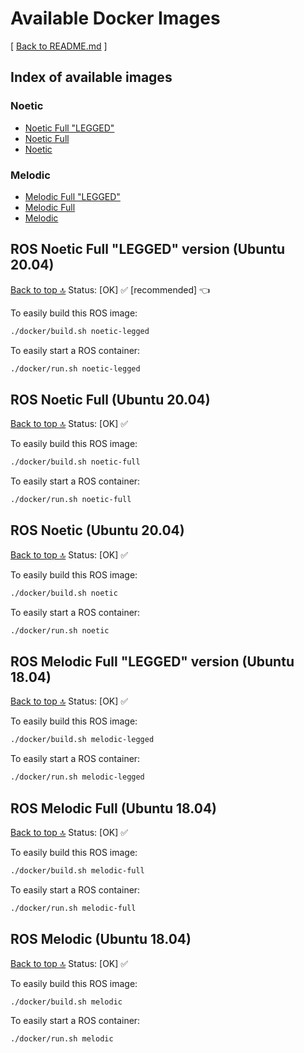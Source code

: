 # Available Docker Images
[ [Back to README.md](README.md) ]

## Index of available images

### **Noetic**
- [Noetic Full "LEGGED"](#ros-noetic-full-legged-version-ubuntu-2004)
- [Noetic Full](#ros-noetic-full-ubuntu-2004)
- [Noetic](#ros-noetic-ubuntu-2004)

### **Melodic**
- [Melodic Full "LEGGED"](#ros-melodic-full-legged-version-ubuntu-1804)
- [Melodic Full](#ros-melodic-full-ubuntu-1804)
- [Melodic](#ros-melodic-ubuntu-1804)

## ROS Noetic Full "LEGGED" version (Ubuntu 20.04)
[Back to top 🔝](#available-docker-images)
Status: [OK] ✅ [recommended] 👈

To easily build this ROS image:
```bash
./docker/build.sh noetic-legged
```

To easily start a ROS container:
```bash
./docker/run.sh noetic-legged
```

## ROS Noetic Full (Ubuntu 20.04)
[Back to top 🔝](#available-docker-images)
Status: [OK] ✅

To easily build this ROS image:
```bash
./docker/build.sh noetic-full
```

To easily start a ROS container:
```bash
./docker/run.sh noetic-full
```

## ROS Noetic (Ubuntu 20.04)
[Back to top 🔝](#available-docker-images)
Status: [OK] ✅

To easily build this ROS image:
```bash
./docker/build.sh noetic
```

To easily start a ROS container:
```bash
./docker/run.sh noetic
```

## ROS Melodic Full "LEGGED" version (Ubuntu 18.04)
[Back to top 🔝](#available-docker-images)
Status: [OK] ✅

To easily build this ROS image:
```bash
./docker/build.sh melodic-legged
```

To easily start a ROS container:
```bash
./docker/run.sh melodic-legged
```

## ROS Melodic Full (Ubuntu 18.04)
[Back to top 🔝](#available-docker-images)
Status: [OK] ✅

To easily build this ROS image:
```bash
./docker/build.sh melodic-full
```

To easily start a ROS container:
```bash
./docker/run.sh melodic-full
```

## ROS Melodic (Ubuntu 18.04)
[Back to top 🔝](#available-docker-images)
Status: [OK] ✅

To easily build this ROS image:
```bash
./docker/build.sh melodic
```

To easily start a ROS container:
```bash
./docker/run.sh melodic
```